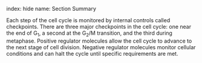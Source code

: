 index: hide
name: Section Summary

Each step of the cell cycle is monitored by internal controls called checkpoints. There are three major checkpoints in the cell cycle: one near the end of G<sub>1</sub>, a second at the G<sub>2</sub>/M transition, and the third during metaphase. Positive regulator molecules allow the cell cycle to advance to the next stage of cell division. Negative regulator molecules monitor cellular conditions and can halt the cycle until specific requirements are met.
